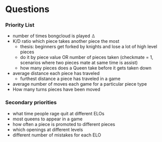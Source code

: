 # Questions

### Priority List
- number of times bongcloud is played ♙
- K/D ratio which piece takes another piece the most
    - thesis: beginners get forked by knights and lose a lot of high level pieces
    - do it by piece value OR number of pieces taken (checkmate = 1, scenarios where two pieces mate at same time is assist)
    - how many pieces does a Queen take before it gets taken down
- average distance each piece has traveled
    - furthest distance a piece has traveled in a game
- average number of moves each game for a particular piece type
- How many turns pieces have been moved

### Secondary priorities
- what time people rage quit at different ELOs
- most queens to appear in a game
- how often a piece is promoted to different pieces
- which openings at different levels
- different number of mistakes for each ELO